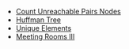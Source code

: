 * [Count Unreachable Pairs Nodes](../../algorithm/dfs/md/count_unreachable_pairs_nodes.md)
* [Huffman Tree](./md/huffman_tree.md)
* [Unique Elements](./md/unique_elements.md)
* [Meeting Rooms III](./md/meeting_rooms_iii.md)
